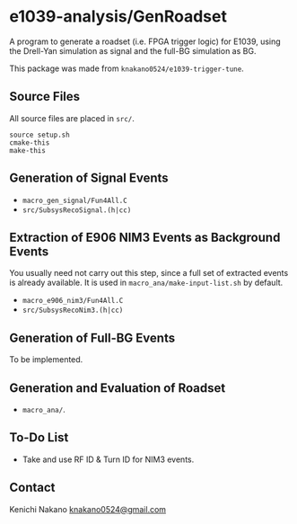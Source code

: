 # e1039-analysis/GenRoadset

A program to generate a roadset (i.e. FPGA trigger logic) for E1039,
using the Drell-Yan simulation as signal and the full-BG simulation as BG.

This package was made from `knakano0524/e1039-trigger-tune`.


## Source Files

All source files are placed in `src/`.

```
source setup.sh
cmake-this
make-this
```


## Generation of Signal Events

* `macro_gen_signal/Fun4All.C`
* `src/SubsysRecoSignal.(h|cc)`


## Extraction of E906 NIM3 Events as Background Events

You usually need not carry out this step, since a full set of extracted events is already available.
It is used in `macro_ana/make-input-list.sh` by default.

* `macro_e906_nim3/Fun4All.C`
* `src/SubsysRecoNim3.(h|cc)`


## Generation of Full-BG Events

To be implemented.


## Generation and Evaluation of Roadset

* `macro_ana/`.


## To-Do List

* Take and use RF ID & Turn ID for NIM3 events.


## Contact

Kenichi Nakano <knakano0524@gmail.com>
